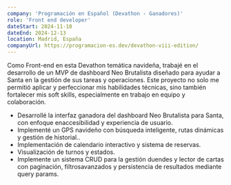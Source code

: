 ```yaml
---
company: 'Programación en Español (Devathon - Ganadores)'
role: 'Front end developer'
dateStart: 2024-11-10
dateEnd: 2024-12-13
location: Madrid, España
companyUrl: https://programacion-es.dev/devathon-viii-edition/
---
```


Como Front-end en esta Devathon temática navideña, trabajé en el desarrollo de un MVP de dashboard Neo Brutalista diseñado para ayudar a Santa en la gestión de sus tareas y operaciones. Este proyecto no solo me permitió aplicar y perfeccionar mis habilidades técnicas, sino también fortalecer mis soft skills, especialmente en trabajo en equipo y colaboración.

- Desarrollé la interfaz ganadora del dashboard Neo Brutalista para Santa, con enfoque enaccesibilidad y experiencia de usuario.
- Implementé un GPS navideño con búsqueda inteligente, rutas dinámicas y gestión de historial..
- Implementación de calendario interactivo y sistema de reservas.
- Visualización de turnos y estados.
- Implemente un sistema CRUD para la gestión duendes y lector de cartas con paginación, filtrosavanzados y persistencia de resultados mediante query params.
